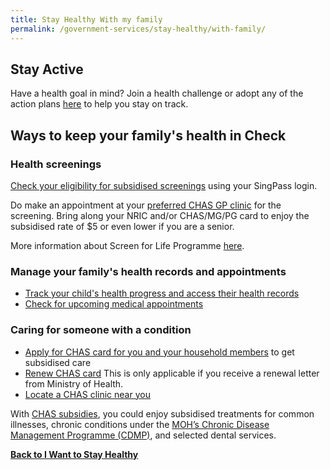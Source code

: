 ```yaml
---
title: Stay Healthy With my family
permalink: /government-services/stay-healthy/with-family/
---
```


## Stay Active

Have a health goal in mind? Join a health challenge or adopt any of the action plans <a href="https://track.healthhub.sg/action-plans" target="_blank">here</a> to help you stay on track.

## Ways to keep your family's health in Check

### Health screenings

<a href="https://eservices.healthhub.sg/PersonalHealth/ScreeningEligibility" target="_blank">Check your eligibility for subsidised screenings</a> using your SingPass login.

Do make an appointment at your <a href="https://www.chas.sg/clinic_locator.aspx?id=90" target="_blank">preferred CHAS GP clinic</a> for the screening. Bring along your NRIC and/or CHAS/MG/PG card to enjoy the subsidised rate of $5 or even lower if you are a senior.

More information about Screen for Life Programme <a href="https://www.healthhub.sg/programmes/61/Screen_for_Life#faqs" target="_blank">here</a>.


### Manage your family's health records and appointments

- <a href="https://eservices.healthhub.sg/childhealth" target="_blank">Track your child's health progress and access their health records</a>
- <a href="https://eservices.healthhub.sg/Appointments/Dashboard/Index/4935e4b7cfef40ea7501eb24e2e12fed" target="_blank">Check for upcoming medical appointments</a>



### Caring for someone with a condition

- [Apply for CHAS card for you and your household members](https://chas.moh.gov.sg/) to get subsidised care
- [Renew CHAS card](https://www.chas.sg/content.aspx?id=1091) This is only applicable if you receive a renewal letter from Ministry of Health.
- [Locate a CHAS clinic near you](https://www.chas.sg/clinic_locator.aspx?id=90)

With [CHAS subsidies](https://www.chas.sg/content.aspx?id=636), you could enjoy subsidised treatments for  common illnesses, chronic conditions under the [MOH’s Chronic Disease Management Programme (CDMP)](https://www.moh.gov.sg/policies-and-legislation/chronic-disease-management-programme-(cdmp)), and selected dental services.



**[Back to I Want to Stay Healthy](/government-services/stay-healthy/)**
